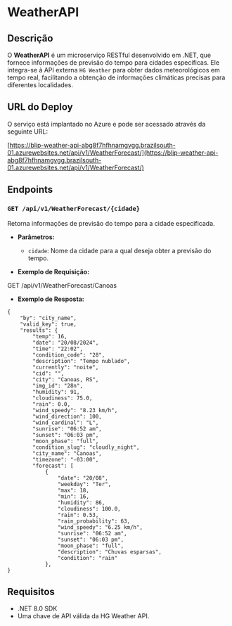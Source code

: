 # WeatherAPI

## Descrição
O **WeatherAPI** é um microserviço RESTful desenvolvido em .NET, que fornece informações de previsão do tempo para cidades específicas. Ele integra-se à API externa `HG Weather` para obter dados meteorológicos em tempo real, facilitando a obtenção de informações climáticas precisas para diferentes localidades.

## URL do Deploy
O serviço está implantado no Azure e pode ser acessado através da seguinte URL:

[https://blip-weather-api-abg8f7hfhnamgvgg.brazilsouth-01.azurewebsites.net/api/v1/WeatherForecast/](https://blip-weather-api-abg8f7hfhnamgvgg.brazilsouth-01.azurewebsites.net/api/v1/WeatherForecast/)

## Endpoints

### `GET /api/v1/WeatherForecast/{cidade}`
Retorna informações de previsão do tempo para a cidade especificada.

- **Parâmetros:**
  - `cidade`: Nome da cidade para a qual deseja obter a previsão do tempo.
  
- **Exemplo de Requisição:**

GET /api/v1/WeatherForecast/Canoas

- **Exemplo de Resposta:**

```
{
	"by": "city_name",
	"valid_key": true,
	"results": {
		"temp": 16,
		"date": "20/08/2024",
		"time": "22:02",
		"condition_code": "28",
		"description": "Tempo nublado",
		"currently": "noite",
		"cid": "",
		"city": "Canoas, RS",
		"img_id": "28n",
		"humidity": 91,
		"cloudiness": 75.0,
		"rain": 0.0,
		"wind_speedy": "8.23 km/h",
		"wind_direction": 100,
		"wind_cardinal": "L",
		"sunrise": "06:52 am",
		"sunset": "06:03 pm",
		"moon_phase": "full",
		"condition_slug": "cloudly_night",
		"city_name": "Canoas",
		"timezone": "-03:00",
		"forecast": [
			{
				"date": "20/08",
				"weekday": "Ter",
				"max": 18,
				"min": 16,
				"humidity": 86,
				"cloudiness": 100.0,
				"rain": 0.53,
				"rain_probability": 63,
				"wind_speedy": "6.25 km/h",
				"sunrise": "06:52 am",
				"sunset": "06:03 pm",
				"moon_phase": "full",
				"description": "Chuvas esparsas",
				"condition": "rain"
			},
}
```


 ## Requisitos
- .NET 8.0 SDK
- Uma chave de API válida da HG Weather API.
